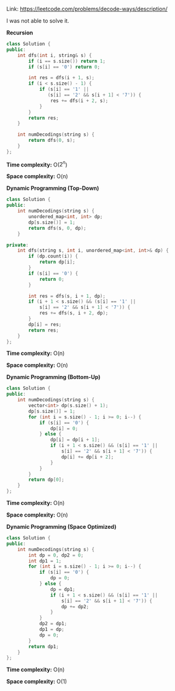 Link: https://leetcode.com/problems/decode-ways/description/

I was not able to solve it.

**Recursion**

```cpp
class Solution {
public:
    int dfs(int i, string& s) {
        if (i == s.size()) return 1;
        if (s[i] == '0') return 0;

        int res = dfs(i + 1, s);
        if (i < s.size() - 1) {
            if (s[i] == '1' ||
               (s[i] == '2' && s[i + 1] < '7')) {
                res += dfs(i + 2, s);
            }
        }
        return res;
    }

    int numDecodings(string s) {
        return dfs(0, s);
    }
};
```

**Time complexity:** O($2^{n}$)

**Space complexity:** O(n)

**Dynamic Programming (Top-Down)**

```cpp
class Solution {
public:
    int numDecodings(string s) {
        unordered_map<int, int> dp;
        dp[s.size()] = 1;
        return dfs(s, 0, dp);
    }

private:
    int dfs(string s, int i, unordered_map<int, int>& dp) {
        if (dp.count(i)) {
            return dp[i];
        }
        if (s[i] == '0') {
            return 0;
        }

        int res = dfs(s, i + 1, dp);
        if (i + 1 < s.size() && (s[i] == '1' ||
            s[i] == '2' && s[i + 1] < '7')) {
            res += dfs(s, i + 2, dp);
        }
        dp[i] = res;
        return res;
    }
};
```

**Time complexity:** O(n)

**Space complexity:** O(n)

**Dynamic Programming (Bottom-Up)**

```cpp
class Solution {
public:
    int numDecodings(string s) {
        vector<int> dp(s.size() + 1);
        dp[s.size()] = 1;
        for (int i = s.size() - 1; i >= 0; i--) {
            if (s[i] == '0') {
                dp[i] = 0;
            } else {
                dp[i] = dp[i + 1];
                if (i + 1 < s.size() && (s[i] == '1' ||
                    s[i] == '2' && s[i + 1] < '7')) {
                    dp[i] += dp[i + 2];
                }
            }
        }
        return dp[0];
    }
};
```

**Time complexity:** O(n)

**Space complexity:** O(n)

**Dynamic Programming (Space Optimized)**

```cpp
class Solution {
public:
    int numDecodings(string s) {
        int dp = 0, dp2 = 0;
        int dp1 = 1;
        for (int i = s.size() - 1; i >= 0; i--) {
            if (s[i] == '0') {
                dp = 0;
            } else {
                dp = dp1;
                if (i + 1 < s.size() && (s[i] == '1' ||
                    s[i] == '2' && s[i + 1] < '7')) {
                    dp += dp2;
                }
            }
            dp2 = dp1;
            dp1 = dp;
            dp = 0;
        }
        return dp1;
    }
};
```

**Time complexity:** O(n)

**Space complexity:** O(1)